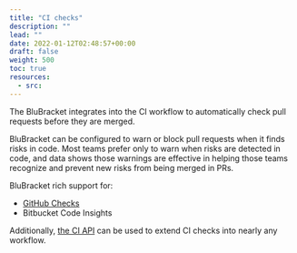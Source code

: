 ```yaml
---
title: "CI checks"
description: ""
lead: ""
date: 2022-01-12T02:48:57+00:00
draft: false
weight: 500
toc: true
resources:
  - src:
---
```


The BluBracket integrates into the CI workflow to automatically check pull requests before they are merged.

BluBracket can be configured to warn or block pull requests when it finds risks in code. Most teams prefer only to warn when risks are detected in code, and data shows those warnings are effective in helping those teams recognize and prevent new risks from being merged in PRs.

BluBracket rich support for:

- [GitHub Checks](/how-to/ci-checks/github-checks/)
- Bitbucket Code Insights

Additionally, [the CI API](/api/ci-checks/) can be used to extend CI checks into nearly any workflow.
